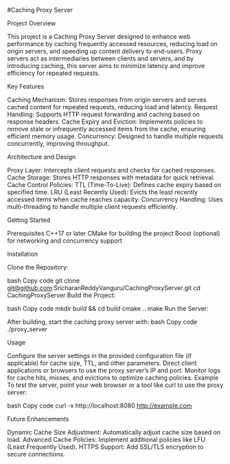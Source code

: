 ﻿
#Caching Proxy Server


Project Overview

This project is a Caching Proxy Server designed to enhance web performance by caching frequently accessed resources, reducing load on origin servers, and speeding up content delivery to end-users. Proxy servers act as intermediaries between clients and servers, and by introducing caching, this server aims to minimize latency and improve efficiency for repeated requests.

Key Features

Caching Mechanism: Stores responses from origin servers and serves cached content for repeated requests, reducing load and latency.
Request Handling: Supports HTTP request forwarding and caching based on response headers.
Cache Expiry and Eviction: Implements policies to remove stale or infrequently accessed items from the cache, ensuring efficient memory usage.
Concurrency: Designed to handle multiple requests concurrently, improving throughput.

Architecture and Design

Proxy Layer: Intercepts client requests and checks for cached responses.
Cache Storage: Stores HTTP responses with metadata for quick retrieval.
Cache Control Policies:
TTL (Time-To-Live): Defines cache expiry based on specified time.
LRU (Least Recently Used): Evicts the least recently accessed items when cache reaches capacity.
Concurrency Handling: Uses multi-threading to handle multiple client requests efficiently.

Getting Started

Prerequisites
C++17 or later
CMake for building the project
Boost (optional) for networking and concurrency support

Installation

Clone the Repository:

bash
Copy code
git clone git@github.com:SricharanReddyVanguru/CachingProxyServer.git
cd CachingProxyServer
Build the Project:

bash
Copy code
mkdir build && cd build
cmake ..
make
Run the Server:

After building, start the caching proxy server with:
bash
Copy code
./proxy_server


Usage

Configure the server settings in the provided configuration file (if applicable) for cache size, TTL, and other parameters.
Direct client applications or browsers to use the proxy server’s IP and port.
Monitor logs for cache hits, misses, and evictions to optimize caching policies.
Example
To test the server, point your web browser or a tool like curl to use the proxy server:

bash
Copy code
curl -x http://localhost:8080 http://example.com

Future Enhancements

Dynamic Cache Size Adjustment: Automatically adjust cache size based on load.
Advanced Cache Policies: Implement additional policies like LFU (Least Frequently Used).
HTTPS Support: Add SSL/TLS encryption to secure connections.
